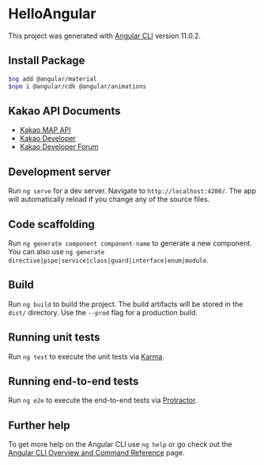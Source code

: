 # HelloAngular

This project was generated with [Angular CLI](https://github.com/angular/angular-cli) version 11.0.2.

## Install Package
```bash
$ng add @angular/material
$npm i @angular/cdk @angular/animations
```

## Kakao API Documents
- [Kakao MAP API](https://apis.map.kakao.com/web/)
- [Kakao Developer](https://developers.kakao.com/)
- [Kakao Developer Forum](https://devtalk.kakao.com/)

## Development server

Run `ng serve` for a dev server. Navigate to `http://localhost:4200/`. The app will automatically reload if you change any of the source files.

## Code scaffolding

Run `ng generate component component-name` to generate a new component. You can also use `ng generate directive|pipe|service|class|guard|interface|enum|module`.

## Build

Run `ng build` to build the project. The build artifacts will be stored in the `dist/` directory. Use the `--prod` flag for a production build.

## Running unit tests

Run `ng test` to execute the unit tests via [Karma](https://karma-runner.github.io).

## Running end-to-end tests

Run `ng e2e` to execute the end-to-end tests via [Protractor](http://www.protractortest.org/).

## Further help

To get more help on the Angular CLI use `ng help` or go check out the [Angular CLI Overview and Command Reference](https://angular.io/cli) page.
